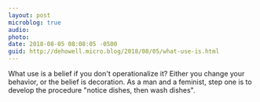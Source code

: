 ```yaml
---
layout: post
microblog: true
audio: 
photo: 
date: 2018-08-05 08:08:05 -0500
guid: http://dehowell.micro.blog/2018/08/05/what-use-is.html
---
```

What use is a belief if you don't operationalize it? Either you change your behavior, or the belief is decoration. As a man and a feminist, step one is to develop the procedure "notice dishes, then wash dishes".
